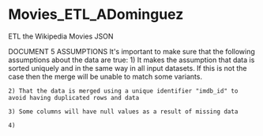 # Movies_ETL_ADominguez
ETL the Wikipedia Movies JSON

DOCUMENT 5 ASSUMPTIONS
It's important to make sure that the following assumptions about the data are true: 
    1) It makes the assumption that data is sorted uniquely and in the same way in all input datasets.
       If this is not the case then the merge will be unable to match some variants. 
       
    2) That the data is merged using a unique identifier "imdb_id" to avoid having duplicated rows and data
    
    3) Some columns will have null values as a result of missing data
    
    4) 
